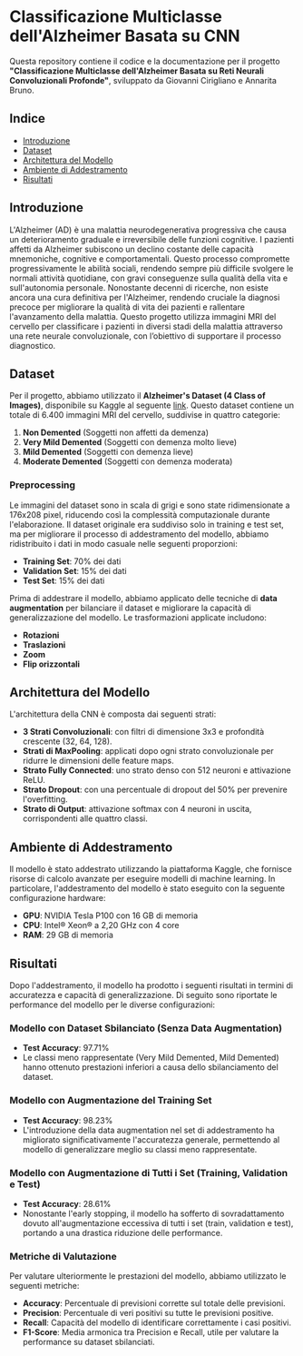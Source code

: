 # Classificazione Multiclasse dell'Alzheimer Basata su CNN

Questa repository contiene il codice e la documentazione per il progetto **"Classificazione Multiclasse dell'Alzheimer Basata su Reti Neurali Convoluzionali Profonde"**, sviluppato da Giovanni Cirigliano e Annarita Bruno.

## Indice
- [Introduzione](#introduzione)
- [Dataset](#dataset)
- [Architettura del Modello](#architettura-del-modello)
- [Ambiente di Addestramento](#ambiente-di-addestramento)
- [Risultati](#risultati)

## Introduzione

L'Alzheimer (AD) è una malattia neurodegenerativa progressiva che causa un deterioramento graduale e irreversibile delle funzioni cognitive. I pazienti affetti da Alzheimer subiscono un declino costante delle capacità mnemoniche, cognitive e comportamentali. Questo processo compromette progressivamente le abilità sociali, rendendo sempre più difficile svolgere le normali attività quotidiane, con gravi conseguenze sulla qualità della vita e sull'autonomia personale. Nonostante decenni di ricerche, non esiste ancora una cura definitiva per l'Alzheimer, rendendo cruciale la diagnosi precoce per migliorare la qualità di vita dei pazienti e rallentare l'avanzamento della malattia. Questo progetto utilizza immagini MRI del cervello per classificare i pazienti in diversi stadi della malattia attraverso una rete neurale convoluzionale, con l’obiettivo di supportare il processo diagnostico.

## Dataset

Per il progetto, abbiamo utilizzato il **Alzheimer's Dataset (4 Class of Images)**, disponibile su Kaggle al seguente [link](https://www.kaggle.com/datasets/tourist55/alzheimers-dataset-4-class-of-images/data). Questo dataset contiene un totale di 6.400 immagini MRI del cervello, suddivise in quattro categorie:

1. **Non Demented** (Soggetti non affetti da demenza)
2. **Very Mild Demented** (Soggetti con demenza molto lieve)
3. **Mild Demented** (Soggetti con demenza lieve)
4. **Moderate Demented** (Soggetti con demenza moderata)

### Preprocessing

Le immagini del dataset sono in scala di grigi e sono state ridimensionate a 176x208 pixel, riducendo così la complessità computazionale durante l'elaborazione. Il dataset originale era suddiviso solo in training e test set, ma per migliorare il processo di addestramento del modello, abbiamo ridistribuito i dati in modo casuale nelle seguenti proporzioni:
- **Training Set**: 70% dei dati
- **Validation Set**: 15% dei dati
- **Test Set**: 15% dei dati


Prima di addestrare il modello, abbiamo applicato delle tecniche di **data augmentation** per bilanciare il dataset e migliorare la capacità di generalizzazione del modello. Le trasformazioni applicate includono:

- **Rotazioni**
- **Traslazioni**
- **Zoom**
- **Flip orizzontali**

## Architettura del Modello

L'architettura della CNN è composta dai seguenti strati:
- **3 Strati Convoluzionali**: con filtri di dimensione 3x3 e profondità crescente (32, 64, 128).
- **Strati di MaxPooling**: applicati dopo ogni strato convoluzionale per ridurre le dimensioni delle feature maps.
- **Strato Fully Connected**: uno strato denso con 512 neuroni e attivazione ReLU.
- **Strato Dropout**: con una percentuale di dropout del 50% per prevenire l'overfitting.
- **Strato di Output**: attivazione softmax con 4 neuroni in uscita, corrispondenti alle quattro classi.

## Ambiente di Addestramento

Il modello è stato addestrato utilizzando la piattaforma Kaggle, che fornisce risorse di calcolo avanzate per eseguire modelli di machine learning. In particolare, l'addestramento del modello è stato eseguito con la seguente configurazione hardware:

- **GPU**: NVIDIA Tesla P100 con 16 GB di memoria
- **CPU**: Intel® Xeon® a 2,20 GHz con 4 core
- **RAM**: 29 GB di memoria

## Risultati

Dopo l'addestramento, il modello ha prodotto i seguenti risultati in termini di accuratezza e capacità di generalizzazione. Di seguito sono riportate le performance del modello per le diverse configurazioni:

### Modello con Dataset Sbilanciato (Senza Data Augmentation)
- **Test Accuracy**: 97.71%
- Le classi meno rappresentate (Very Mild Demented, Mild Demented) hanno ottenuto prestazioni inferiori a causa dello sbilanciamento del dataset.

### Modello con Augmentazione del Training Set
- **Test Accuracy**: 98.23%
- L'introduzione della data augmentation nel set di addestramento ha migliorato significativamente l'accuratezza generale, permettendo al modello di generalizzare meglio su classi meno rappresentate.

### Modello con Augmentazione di Tutti i Set (Training, Validation e Test)
- **Test Accuracy**: 28.61%
- Nonostante l'early stopping, il modello ha sofferto di sovradattamento dovuto all'augmentazione eccessiva di tutti i set (train, validation e test), portando a una drastica riduzione delle performance.

### Metriche di Valutazione

Per valutare ulteriormente le prestazioni del modello, abbiamo utilizzato le seguenti metriche:

- **Accuracy**: Percentuale di previsioni corrette sul totale delle previsioni.
- **Precision**: Percentuale di veri positivi su tutte le previsioni positive.
- **Recall**: Capacità del modello di identificare correttamente i casi positivi.
- **F1-Score**: Media armonica tra Precision e Recall, utile per valutare la performance su dataset sbilanciati.

